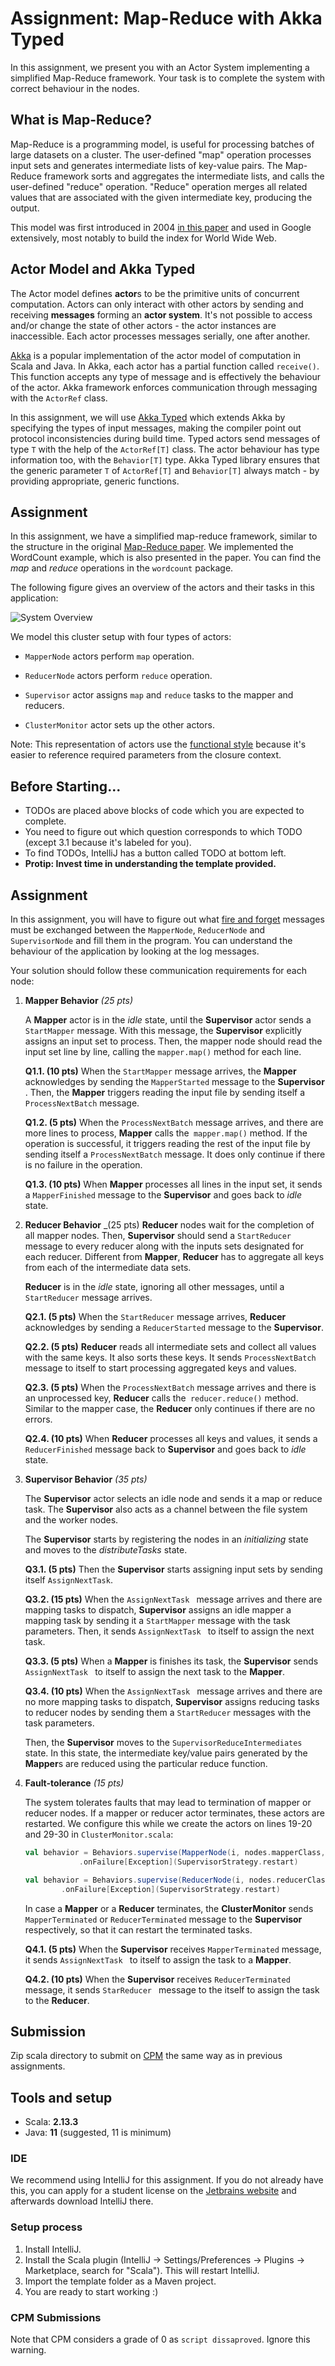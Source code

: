 # Assignment: Map-Reduce with Akka Typed

In this assignment, we present you with an Actor System implementing a simplified Map-Reduce framework. Your task is to complete the system with correct behaviour in the nodes.

## What is Map-Reduce?

Map-Reduce is a programming model, is useful for processing batches of large datasets on a cluster. The user-defined "map" operation processes input sets and generates intermediate lists of key-value pairs.
The Map-Reduce framework sorts and aggregates the intermediate lists, and calls the user-defined "reduce" operation.
"Reduce" operation merges all related values that are associated with the given intermediate key, producing the output.

This model was first introduced in 2004 [in this paper](http://static.googleusercontent.com/media/research.google.com/es/us/archive/mapreduce-osdi04.pdf)
and used in Google extensively, most notably to build the index for World Wide Web.

## Actor Model and Akka Typed

The Actor model defines **actor**s to be the primitive units of concurrent computation. Actors can only interact with other actors by sending and receiving **messages** forming an **actor system**. It's not possible to access and/or change the state of other actors - the actor instances are inaccessible. Each actor processes messages serially, one after another.

[Akka](https://akka.io/) is a popular implementation of the actor model of computation in Scala and Java. In Akka, each actor has a partial function called `receive()`. This function accepts any type of message and is effectively the behaviour of the actor. Akka framework enforces communication through messaging with the `ActorRef` class.

<!-- A drawback of Akka is that it's not possible to verify the message types (also called the "protocol") between any two actors to be correct - not without extensive testing. The `receive()` function is of type `PartialFunction[Any, Unit]` and
`ActorRef` class is not generic. -->

In this assignment, we will use [Akka Typed](https://doc.akka.io/docs/akka/current/typed/index.html) which extends Akka by specifying the types of input messages,
making the compiler point out protocol inconsistencies during build time. Typed actors send messages of type `T` with the help of the `ActorRef[T]` class. The actor behaviour has type information too, with the `Behavior[T]` type. Akka Typed library ensures that the generic parameter `T` of `ActorRef[T]` and `Behavior[T]` always match - by providing appropriate,
generic functions.

## Assignment

In this assignment, we have a simplified map-reduce framework, similar to the structure in the original [Map-Reduce
paper](http://static.googleusercontent.com/media/research.google.com/es/us/archive/mapreduce-osdi04.pdf). We implemented
the WordCount example, which is also presented in the paper. You can find the _map_ and _reduce_ operations in the `wordcount`
package.

The following figure gives an overview of the actors and their tasks in this application:

![System Overview](./docs/mr-overview.png)

We model this cluster setup with four types of actors:

- `MapperNode` actors perform `map` operation.

- `ReducerNode` actors perform `reduce` operation.

- `Supervisor` actor assigns `map` and `reduce` tasks to the mapper and reducers.

- `ClusterMonitor` actor sets up the other actors.

Note: This representation of actors use the [functional style](https://doc.akka.io/docs/akka/current/typed/style-guide.html#functional-versus-object-oriented-style)
because it's easier to reference required parameters from the closure context.

## Before Starting...
- TODOs are placed above blocks of code which you are expected to complete.
- You need to figure out which question corresponds to which TODO (except 3.1 because it's labeled for you).
- To find TODOs, IntelliJ has a button called TODO at bottom left.
- **Protip: Invest time in understanding the template provided.**

## Assignment 

In this assignment, you will have to figure out what [fire and forget](https://doc.akka.io/docs/akka/current/typed/interaction-patterns.html#fire-and-forget) messages must be exchanged between the `MapperNode`,  `ReducerNode` and `SupervisorNode` and fill them in the program. You can understand the behaviour of the application by looking at the log messages. 

Your solution should follow these communication requirements for each node:

1. **Mapper Behavior** _(25 pts)_

   A **Mapper** actor is in the _idle_ state, until the **Supervisor** actor sends a `StartMapper` message. With this message, the **Supervisor** explicitly assigns an input set to process. Then, the mapper node should read the input set line by line, calling the `mapper.map()` method for each line.

   **Q1.1. (10 pts)** When the `StartMapper` message arrives, the **Mapper** acknowledges by sending the `MapperStarted` message to the **Supervisor** . Then, the **Mapper** triggers reading the input file by sending itself a `ProcessNextBatch` message. 

   **Q1.2. (5 pts)** When the `ProcessNextBatch` message arrives, and there are more lines to process, **Mapper** calls the` mapper.map()` method. If the operation is successful, it triggers reading the rest of the input file by sending itself a `ProcessNextBatch` message. It does only continue if there is no failure in the operation.

   **Q1.3. (10 pts)** When **Mapper** processes all lines in the input set, it sends a `MapperFinished` message to the **Supervisor** and goes back to _idle_ state.

2. **Reducer Behavior** _(25 pts)
   **Reducer** nodes wait for the completion of all mapper nodes. Then, **Supervisor** should send a `StartReducer` message to every reducer along with the inputs sets designated for each reducer. Different from **Mapper**, **Reducer** has to aggregate all keys from each of the intermediate data sets.

	**Reducer** is in the _idle_ state, ignoring all other messages, until a `StartReducer` message arrives.

   **Q2.1. (5 pts)** When the `StartReducer` message arrives, **Reducer** acknowledges by sending a `ReducerStarted` message to the **Supervisor**.

   **Q2.2. (5 pts)** **Reducer** reads all intermediate sets and collect all values with the same keys. It also sorts these keys.
It sends `ProcessNextBatch` message to itself to start processing aggregated keys and values.

   **Q2.3. (5 pts)** When the `ProcessNextBatch` message arrives and there is an unprocessed key, **Reducer** calls the` reducer.reduce()` method. Similar to the mapper case, the **Reducer** only continues if there are no errors.

   **Q2.4. (10 pts)** When **Reducer** processes all keys and values, it sends a `ReducerFinished` message back to **Supervisor** and goes back to _idle_ state.

3. **Supervisor Behavior** _(35 pts)_

   The **Supervisor** actor selects an idle node and sends it a map or reduce task. The **Supervisor** also acts as a channel between the file system and the worker nodes.

   The **Supervisor** starts by registering the nodes in an _initializing_ state and moves to the _distributeTasks_ state.

   **Q3.1. (5 pts)** Then the **Supervisor** starts assigning input sets by sending itself `AssignNextTask`. 
   
   **Q3.2. (15 pts)** When the `AssignNextTask ` message arrives and there are mapping tasks to dispatch, **Supervisor** assigns an idle mapper a mapping task by sending it a `StartMapper` message with the task parameters. Then, it sends `AssignNextTask ` to itself to assign the next task.
   
   **Q3.3. (5 pts)** When a **Mapper** is finishes its task, the **Supervisor** sends `AssignNextTask ` to itself to assign the next task to the **Mapper**.

   **Q3.4. (10 pts)** When the `AssignNextTask ` message arrives and there are no more mapping tasks to dispatch, **Supervisor** assigns reducing tasks to reducer nodes by sending them a `StartReducer` messages with the task parameters. 
   
   Then, the **Supervisor** moves to the `SupervisorReduceIntermediates` state. In this state, the intermediate key/value pairs generated by the **Mapper**s are reduced using the particular reduce function.
   

4. **Fault-tolerance** _(15 pts)_
      
	The system tolerates faults that may lead to termination of mapper or reducer nodes. If a mapper or reducer actor terminates, these actors are restarted. We configure this while we create the actors on lines 19-20 and 29-30 in `ClusterMonitor.scala`:

	```scala
	val behavior = Behaviors.supervise(MapperNode(i, nodes.mapperClass, partitions, fileSystem))
   	         	.onFailure[Exception](SupervisorStrategy.restart)
	```
	
	```scala
	val behavior = Behaviors.supervise(ReducerNode(i, nodes.reducerClass, fileSystem))
            .onFailure[Exception](SupervisorStrategy.restart)
   ```

	In case a **Mapper** or a **Reducer** terminates, the **ClusterMonitor** sends `MapperTerminated` or `ReducerTerminated` message to the **Supervisor** respectively, so that it can restart the terminated tasks.

   **Q4.1. (5 pts)** When the **Supervisor** receives `MapperTerminated` message, it sends `AssignNextTask ` to itself to assign the task to a **Mapper**.
   
   **Q4.2. (10 pts)** When the **Supervisor** receives `ReducerTerminated` message, it sends `StarReducer ` message to the itself to assign the task to the **Reducer**.

## Submission
Zip scala directory to submit on [CPM](https://cpm.ewi.tudelft.nl/logIn.php) the same way as in previous assignments.

## Tools and setup
* Scala: **2.13.3**
* Java: **11** (suggested, 11 is minimum)

### IDE
We recommend using IntelliJ for this assignment. If you do not already have this, you can apply for a student license on the [Jetbrains website](https://www.jetbrains.com/student/) and afterwards download IntelliJ there.


### Setup process
1. Install IntelliJ.
2. Install the Scala plugin (IntelliJ -> Settings/Preferences -> Plugins -> Marketplace, search for "Scala"). This will restart IntelliJ.
3. Import the template folder as a Maven project.
4. You are ready to start working :) 

### CPM Submissions
Note that CPM considers a grade of 0 as `script dissaproved`. Ignore this warning.